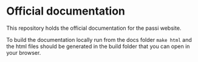 # Official documentation
This repository holds the official documentation for the passi website.

To build the documentation locally run from the docs folder `make html` and the html files should be generated in the build folder that you can open in your browser.
